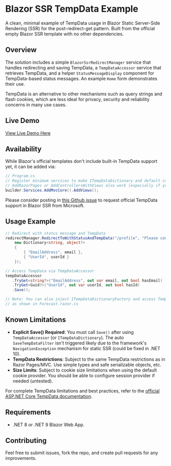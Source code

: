 # Blazor SSR TempData Example

A clean, minimal example of TempData usage in Blazor Static Server-Side Rendering (SSR) for the post-redirect-get pattern. Built from the official empty Blazor SSR template with no other dependencies.

## Overview

The solution includes a simple `BlazorSsrRedirectManager` service that handles redirecting and saving TempData, a `TempDataAccessor` service that retrieves TempData, and a helper `StatusMessageDisplay` component for TempData-based status messages. An example `Home` form demonstrates their use. 

TempData is an alternative to other mechanisms such as query strings and flash cookies, which are less ideal for privacy, security and reliability concerns in many use cases.

## Live Demo

[View Live Demo Here](https://blazor-ssr-temp-data-demo.azurewebsites.net/)

## Availability

While Blazor's official templates don't include built-in TempData support yet, it can be added via:

```csharp
// Program.cs
// Register minimum services to make ITempDataDictionary and default cookie provider available via DI.
// AddRazorPages or AddControllersWithViews also work (especially if you need those in your project)
builder.Services.AddMvcCore().AddViews();
```
Please consider posting in [this Github issue](https://github.com/dotnet/aspnetcore/issues/49683) to request official TempData support in Blazor SSR from Microsoft.

## Usage Example

```csharp
// Redirect with status message and TempData
redirectManager.RedirectToWithStatusAndTempData("/profile", "Please complete your profile", Severity.Info,
    new Dictionary<string, object?> 
    {
        { "EmailAddress", email },
        { "UserId", userId }
    });
```

```csharp
// Access TempData via TempDataAccessor
tempDataAccessor
   .TryGet<string?>("EmailAddress", out var email, out bool hasEmail)
   .TryGet<Guid?>("UserId", out var userId, out bool hasId)
   .Save();

// Note: You can also inject ITempDataDictionaryFactory and access TempData manually, 
// as shown in Forecast.razor.cs
```

## Known Limitations

- **Explicit Save() Required**: You must call `Save()` after using `TempDataAccessor` (or `ITempDataDictionary`). The auto `SaveTempDataFilter` isn't triggered likely due to the framework's `NavigationException` mechanism for static SSR (could be fixed in .NET 10).
- **TempData Restrictions**: Subject to the same TempData restrictions as in Razor Pages/MVC. Use simple types and safe serializable objects, etc.
- **Size Limits**: Subject to cookie size limitations when using the default cookie provider. You should be able to configure session provider if needed (untested).

For complete TempData limitations and best practices, refer to the [official ASP.NET Core TempData documentation](https://learn.microsoft.com/en-us/aspnet/core/fundamentals/app-state?view=aspnetcore-9.0#tempdata).

## Requirements

- .NET 8 or .NET 9 Blazor Web App.

## Contributing

Feel free to submit issues, fork the repo, and create pull requests for any improvements.
